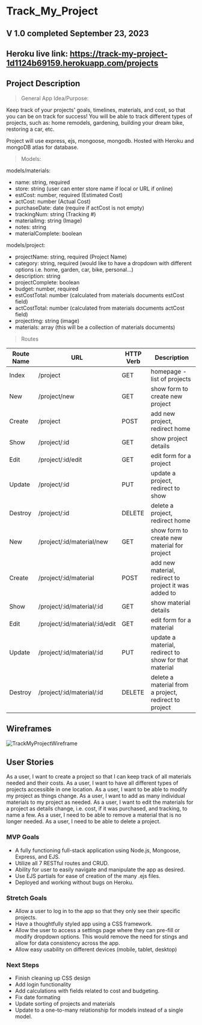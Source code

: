 # Track_My_Project

## V 1.0 completed September 23, 2023

## Heroku live link: https://track-my-project-1d1124b69159.herokuapp.com/projects

## Project Description
> General App Idea/Purpose:<br />

Keep track of your projects' goals, timelines, materials, and cost, so that you can be on track for success! You will be able to track different types of projects, such as: home remodels, gardening, building your dream bike, restoring a car, etc. 

Project will use express, ejs, mongoose, mongodb. Hosted with Heroku and mongoDB atlas for database. 

> Models:<br />

models/materials:
- name: string, required
- store: string (user can enter store name if local or URL if online)
- estCost: number, required (Estimated Cost)
- actCost: number (Actual Cost)
- purchaseDate: date (require if actCost is not empty)
- trackingNum: string (Tracking #)
- materialImg: string (Image)
- notes: string
- materialComplete: boolean

models/project:
- projectName: string, required (Project Name)
- category: string, required (would like to have a dropdown with different options i.e. home, garden, car, bike, personal...)
- description: string
- projectComplete: boolean
- budget: number, required
- estCostTotal: number (calculated from materials documents estCost field)
- actCostTotal: number (calculated from materials documents actCost field)
- projectImg: string (image)
- materials: array (this will be a collection of materials documents)

> Routes <br />

Route Name | URL | HTTP Verb | Description
-- | -- | -- | --
Index | /project | GET | homepage - list of projects
New | /project/new | GET | show form to create new project
Create | /project | POST | add new project, redirect home
Show | /project/:id | GET | show project details
Edit | /project/:id/edit | GET | edit form for a project
Update | /project/:id | PUT | update a project, redirect to show
Destroy | /project/:id | DELETE | delete a project, redirect home
New | /project/:id/material/new | GET | show form to create new material for project
Create | /project/:id/material | POST | add new material, redirect to project it was added to
Show | /project/:id/material/:id | GET | show material details
Edit | /project/:id/material/:id/edit | GET | edit form for a material
Update | /project/:id/material/:id | PUT | update a material, redirect to show for that material
Destroy | /project/:id/material/:id | DELETE | delete a material from a project, redirect to project


## Wireframes
![TrackMyProjectWireframe](https://media.git.generalassemb.ly/user/49453/files/a5c42022-449a-457e-bfbc-482f5fb20c64)

## User Stories

As a user, I want to create a project so that I can keep track of all materials needed and their costs.
As a user, I want to have all different types of projects accessible in one location.
As a user, I want to be able to modify my project as things change.
As a user, I want to add as many individual materials to my project as needed.
As a user, I want to edit the materials for a project as details change, i.e. cost, if it was purchased, and tracking, to name a few.
As a user, I need to be able to remove a material that is no longer needed.
As a user, I need to be able to delete a project. 

### MVP Goals
- A fully functioning full-stack application using Node.js, Mongoose, Express, and EJS.
- Utilize all 7 RESTful routes and CRUD.
- Ability for user to easily navigate and manipulate the app as desired. 
- Use EJS partials for ease of creation of the many .ejs files.
- Deployed and working without bugs on Heroku.

### Stretch Goals
- Allow a user to log in to the app so that they only see their specific projects.
- Have a thoughtfully styled app using a CSS framework.
- Allow the user to access a settings page where they can pre-fill or modify dropdown options. This would remove the need for stings and allow for data consistency across the app. 
- Allow easy usability on different devices (mobile, tablet, desktop)


### Next Steps
- Finish cleaning up CSS design
- Add login functionality
- Add calculations with fields related to cost and budgeting. 
- Fix date formating
- Update sorting of projects and materials
- Update to a one-to-many relationship for models instead of a single model.
